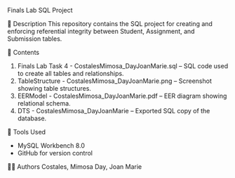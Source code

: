Finals Lab SQL Project

📘 Description
This repository contains the SQL project for creating and enforcing referential integrity between Student, Assignment, and Submission tables.

🧩 Contents
1. Finals Lab Task 4 - CostalesMimosa_DayJoanMarie.sql – SQL code used to create all tables and relationships.
2. TableStructure - CostalesMimosa_DayJoanMarie.png – Screenshot showing table structures.
3. EERModel - CostalesMimosa_DayJoanMarie.pdf – EER diagram showing relational schema.
4. DTS - CostalesMimosa_DayJoanMarie – Exported SQL copy of the database.

🧠 Tools Used
- MySQL Workbench 8.0
- GitHub for version control

👩‍💻 Authors
Costales, Mimosa
Day, Joan Marie

